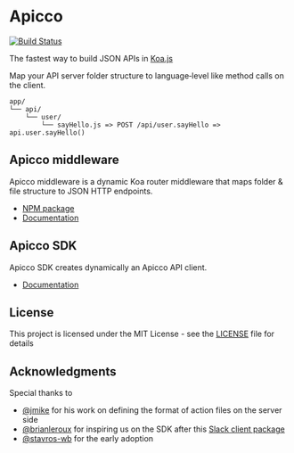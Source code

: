# Apicco

[![Build Status](https://travis-ci.org/SokratisVidros/apicco.svg?branch=master)](https://travis-ci.org/SokratisVidros/apicco)

The fastest way to build JSON APIs in [Koa.js](https://koajs.com/)

Map your API server folder structure to language‑level like method calls on the client.

```
app/
└── api/
    └── user/
        └── sayHello.js => POST /api/user.sayHello => api.user.sayHello()
```

## Apicco middleware

Apicco middleware is a dynamic Koa router middleware that maps folder & file structure to JSON HTTP endpoints.

- [NPM package](https://www.npmjs.com/package/apicco-lib)
- [Documentation](lib/README.md)

## Apicco SDK

Apicco SDK creates dynamically an Apicco API client.

- [Documentation](sdk/README.md)

## License

This project is licensed under the MIT License - see the [LICENSE](LICENSE) file for details

## Acknowledgments

Special thanks to

* [@jmike](https://github.com/jmike) for his work on defining the format of action files on the server side
* [@brianleroux](https://github.com/brianleroux) for inspiring us on the SDK after this
[Slack client package](https://www.npmjs.com/package/slack)
* [@stavros-wb](https://github.com/stavros-wb) for the early adoption

